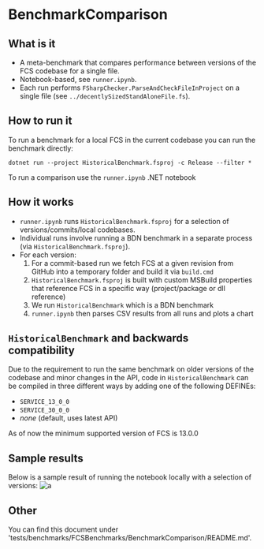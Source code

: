 ﻿# BenchmarkComparison

## What is it

- A meta-benchmark that compares performance between versions of the FCS codebase for a single file.
- Notebook-based, see `runner.ipynb`.
- Each run performs `FSharpChecker.ParseAndCheckFileInProject` on a single file (see `../decentlySizedStandAloneFile.fs`).

## How to run it

To run a benchmark for a local FCS in the current codebase you can run the benchmark directly:

```dotnet run --project HistoricalBenchmark.fsproj -c Release --filter *```

To run a comparison use the `runner.ipynb` .NET notebook

## How it works

- `runner.ipynb` runs `HistoricalBenchmark.fsproj` for a selection of versions/commits/local codebases.
- Individual runs involve running a BDN benchmark in a separate process (via `HistoricalBenchmark.fsproj`).
- For each version:
  1. For a commit-based run we fetch FCS at a given revision from GitHub into a temporary folder and build it via `build.cmd`
  2. `HistoricalBenchmark.fsproj` is built with custom MSBuild properties that reference FCS in a specific way (project/package or dll reference)
  3. We run `HistoricalBenchmark` which is a BDN benchmark
  4. `runner.ipynb` then parses CSV results from all runs and plots a chart

## `HistoricalBenchmark` and backwards compatibility

Due to the requirement to run the same benchmark on older versions of the codebase and minor changes in the API, code in `HistoricalBenchmark` can be compiled in three different ways by adding one of the following DEFINEs:
- `SERVICE_13_0_0`
- `SERVICE_30_0_0`
- _none_ (default, uses latest API)

As of now the minimum supported version of FCS is 13.0.0

## Sample results

Below is a sample result of running the notebook locally with a selection of versions:
![a](./sample_result.png?raw=true)

## Other

You can find this document under 'tests/benchmarks/FCSBenchmarks/BenchmarkComparison/README.md'.